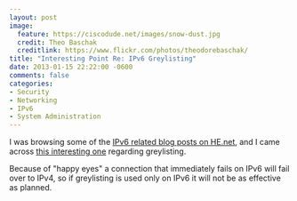 ```yaml
---
layout: post
image:
  feature: https://ciscodude.net/images/snow-dust.jpg
  credit: Theo Baschak
  creditlink: https://www.flickr.com/photos/theodorebaschak/
title: "Interesting Point Re: IPv6 Greylisting"
date: 2013-01-15 22:22:00 -0600
comments: false
categories:
- Security
- Networking
- IPv6
- System Administration
---
```

I was browsing some of the [IPv6 related blog posts on HE.net](http://ipv6.he.net/certification/popular_postings.php), and I came across [this interesting one](http://warrenkwok.blogspot.hk/2013/01/greylisting-and-dual-stack-mail-servers.html) regarding greylisting.

<!--more-->

Because of "happy eyes" a connection that immediately fails on IPv6 will fail over to IPv4, so if greylisting is used only on IPv6 it will not be as effective as planned.

